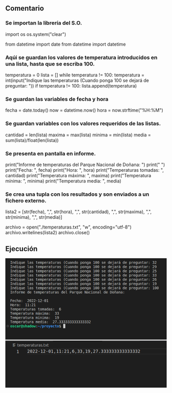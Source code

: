 ## Comentario

### Se importan la librería del S.O.

import os
os.system("clear")

from datetime import date
from datetime import datetime

### Aqúi se guardan los valores de temperatura introducidos en una lista, hasta que se escriba 100.
temperatura = 0
lista = []
while temperatura != 100:
    temperatura = int(input("Indique las temperaturas (Cuando ponga 100 se dejará de preguntar: "))
    if temperatura != 100:
        lista.append(temperatura)

### Se guardan las variables de fecha y hora
fecha = date.today()
now = datetime.now()
hora = now.strftime("%H:%M")


### Se guardan variables con los valores requeridos de las listas.
cantidad = len(lista)
maxima = max(lista)
minima = min(lista)
media = sum(lista)/float(len(lista))

### Se presenta en pantalla en informe.
print("Informe de temperaturas del Parque Nacional de Doñana: ")
print(" ")
print("Fecha: ", fecha)
print("Hora: ", hora)
print("Temperaturas tomadas: ", cantidad)
print("Temperatura máxima: ", maxima)
print("Temperatura mínima: ", minima)
print("Temperatura media: ", media)


### Se crea una tupla con los resultados y son enviados a un fichero externo.
lista2 = [str(fecha), ",", str(hora), ",", str(cantidad), ",", str(maxima), ",", str(minima), ",", str(media)]

archivo = open("./temperaturas.txt", "w", encoding="utf-8")
archivo.writelines(lista2)
archivo.close()


## Ejecución

![Ejecución](/imagenes/temperatura1.png)
![Ejecución2](/imagenes/temperatura2.png)

